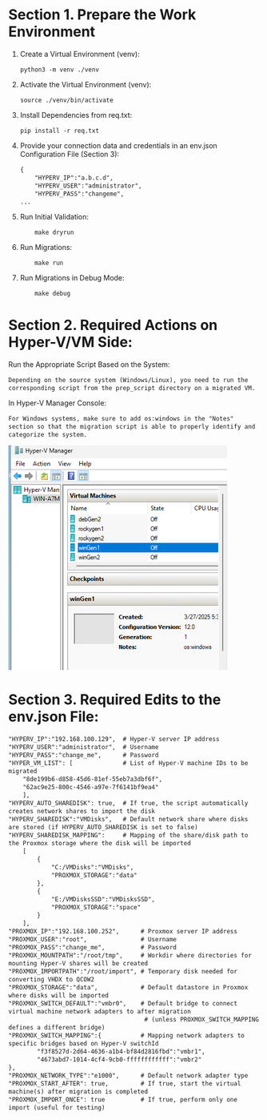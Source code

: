 # Section 1. Prepare the Work Environment

1. Create a Virtual Environment (venv):
    ```
    python3 -m venv ./venv
    ```
2. Activate the Virtual Environment (venv):
    ```
    source ./venv/bin/activate
    ```
3. Install Dependencies from req.txt:
    ```
    pip install -r req.txt
    ```
4. Provide your connection data and credentials in an env.json Configuration File (Section 3):
    ```
    {
        "HYPERV_IP":"a.b.c.d",
        "HYPERV_USER":"administrator",
        "HYPERV_PASS":"changeme",
    ...
    ```
5. Run Initial Validation:
    ```
        make dryrun
    ```

6. Run Migrations:
    ```
        make run
    ```

7. Run Migrations in Debug Mode:
    ```
        make debug
    ```

# Section 2. Required Actions on Hyper-V/VM Side:
Run the Appropriate Script Based on the System:

    Depending on the source system (Windows/Linux), you need to run the corresponding script from the prep_script directory on a migrated VM.

In Hyper-V Manager Console:

    For Windows systems, make sure to add os:windows in the "Notes" section so that the migration script is able to properly identify and categorize the system.

![Tekst alternatywny](img/hyperv.png)

# Section 3. Required Edits to the env.json File:
```
"HYPERV_IP":"192.168.100.129",  # Hyper-V server IP address
"HYPERV_USER":"administrator",  # Username
"HYPERV_PASS":"change_me",      # Password
"HYPER_VM_LIST": [              # List of Hyper-V machine IDs to be migrated
    "8de199b6-d858-45d6-81ef-55eb7a3dbf6f",
    "62ac9e25-800c-4546-a97e-7f6141bf9ea4"
    ],
"HYPERV_AUTO_SHAREDISK": true,  # If true, the script automatically creates network shares to import the disk
"HYPERV_SHAREDISK":"VMDisks",   # Default network share where disks are stored (if HYPERV_AUTO_SHAREDISK is set to false)
"HYPERV_SHAREDISK_MAPPING":     # Mapping of the share/disk path to the Proxmox storage where the disk will be imported
    [
        {
            "C:/VMDisks":"VMDisks",
            "PROXMOX_STORAGE":"data"
        },
        {
            "E:/VMDisksSSD":"VMDisksSSD",
            "PROXMOX_STORAGE":"space"
        }
    ],
"PROXMOX_IP":"192.168.100.252",      # Proxmox server IP address
"PROXMOX_USER":"root",               # Username
"PROXMOX_PASS":"change_me",          # Password
"PROXMOX_MOUNTPATH":"/root/tmp",     # Workdir where directories for mounting Hyper-V shares will be created
"PROXMOX_IMPORTPATH":"/root/import", # Temporary disk needed for converting VHDX to QCOW2
"PROXMOX_STORAGE":"data",            # Default datastore in Proxmox where disks will be imported
"PROXMOX_SWITCH_DEFAULT":"vmbr0",    # Default bridge to connect virtual machine network adapters to after migration
                                      # (unless PROXMOX_SWITCH_MAPPING defines a different bridge)
"PROXMOX_SWITCH_MAPPING":{           # Mapping network adapters to specific bridges based on Hyper-V switchId
        "f3f8527d-2d64-4636-a1b4-bf84d2816fbd":"vmbr1",
        "4673abd7-1014-4cf4-9cb0-ffffffffffff":"vmbr2"
},  
"PROXMOX_NETWORK_TYPE":"e1000",      # Default network adapter type
"PROXMOX_START_AFTER": true,         # If true, start the virtual machine(s) after migration is completed
"PROXMOX_IMPORT_ONCE": true          # If true, perform only one import (useful for testing)
```
